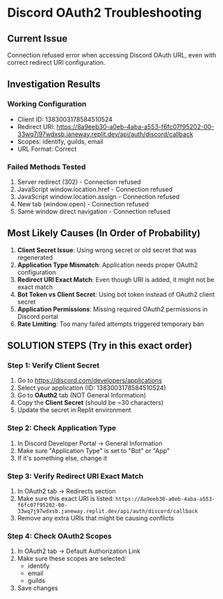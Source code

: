 # Discord OAuth2 Troubleshooting

## Current Issue
Connection refused error when accessing Discord OAuth URL, even with correct redirect URI configuration.

## Investigation Results

### Working Configuration
- Client ID: 1383003178584510524
- Redirect URI: https://8a9eeb30-a0eb-4aba-a553-f6fc07f95202-00-33wq7j97wdxsb.janeway.replit.dev/api/auth/discord/callback
- Scopes: identify, guilds, email
- URL Format: Correct

### Failed Methods Tested
1. Server redirect (302) - Connection refused
2. JavaScript window.location.href - Connection refused  
3. JavaScript window.location.assign - Connection refused
4. New tab (window.open) - Connection refused
5. Same window direct navigation - Connection refused

## Most Likely Causes (In Order of Probability)

1. **Client Secret Issue**: Using wrong secret or old secret that was regenerated
2. **Application Type Mismatch**: Application needs proper OAuth2 configuration 
3. **Redirect URI Exact Match**: Even though URI is added, it might not be exact match
4. **Bot Token vs Client Secret**: Using bot token instead of OAuth2 client secret
5. **Application Permissions**: Missing required OAuth2 permissions in Discord portal
6. **Rate Limiting**: Too many failed attempts triggered temporary ban

## SOLUTION STEPS (Try in this exact order)

### Step 1: Verify Client Secret
1. Go to https://discord.com/developers/applications
2. Select your application (ID: 1383003178584510524)
3. Go to **OAuth2** tab (NOT General Information)
4. Copy the **Client Secret** (should be ~30 characters)
5. Update the secret in Replit environment

### Step 2: Check Application Type
1. In Discord Developer Portal → General Information
2. Make sure "Application Type" is set to "Bot" or "App"
3. If it's something else, change it

### Step 3: Verify Redirect URI Exact Match
1. In OAuth2 tab → Redirects section
2. Make sure this exact URI is listed:
   `https://8a9eeb30-a0eb-4aba-a553-f6fc07f95202-00-33wq7j97wdxsb.janeway.replit.dev/api/auth/discord/callback`
3. Remove any extra URIs that might be causing conflicts

### Step 4: Check OAuth2 Scopes
1. In OAuth2 tab → Default Authorization Link
2. Make sure these scopes are selected:
   - identify
   - email  
   - guilds
3. Save changes
